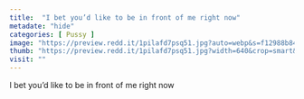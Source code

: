 ```yaml
---
title:  "I bet you’d like to be in front of me right now"
metadate: "hide"
categories: [ Pussy ]
image: "https://preview.redd.it/1pilafd7psq51.jpg?auto=webp&s=f12988b8484b314f62abb658117f3d98fa865aeb"
thumb: "https://preview.redd.it/1pilafd7psq51.jpg?width=640&crop=smart&auto=webp&s=758c977b8780981bf241864ecaf93f34b86e73d8"
visit: ""
---
```

I bet you’d like to be in front of me right now

